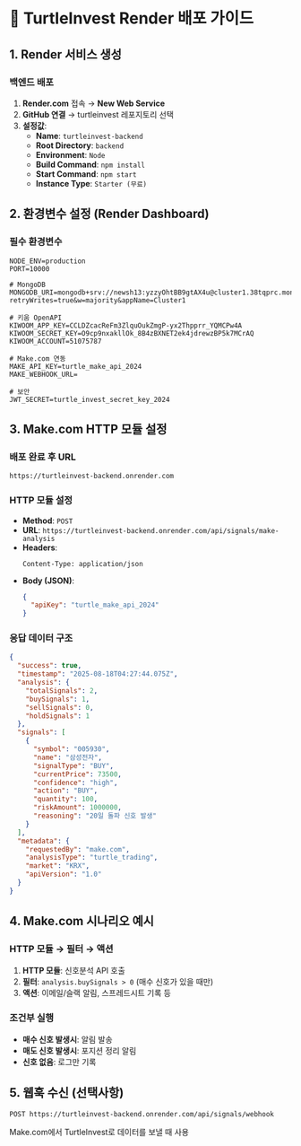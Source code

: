 # 🚀 TurtleInvest Render 배포 가이드

## 1. Render 서비스 생성

### 백엔드 배포
1. **Render.com** 접속 → **New Web Service**
2. **GitHub 연결** → turtleinvest 레포지토리 선택
3. **설정값**:
   - **Name**: `turtleinvest-backend`
   - **Root Directory**: `backend`
   - **Environment**: `Node`
   - **Build Command**: `npm install`
   - **Start Command**: `npm start`
   - **Instance Type**: `Starter (무료)`

## 2. 환경변수 설정 (Render Dashboard)

### 필수 환경변수
```
NODE_ENV=production
PORT=10000

# MongoDB
MONGODB_URI=mongodb+srv://newsh13:yzzyOhtBB9gtAX4u@cluster1.38tqprc.mongodb.net/turtleinvest?retryWrites=true&w=majority&appName=Cluster1

# 키움 OpenAPI
KIWOOM_APP_KEY=CCLDZcacReFm3ZlquOukZmgP-yx2Thpprr_YQMCPw4A
KIWOOM_SECRET_KEY=O9cp9nxakllOk_8B4zBXNET2ek4jdrewzBP5k7MCrAQ
KIWOOM_ACCOUNT=51075787

# Make.com 연동
MAKE_API_KEY=turtle_make_api_2024
MAKE_WEBHOOK_URL=

# 보안
JWT_SECRET=turtle_invest_secret_key_2024
```

## 3. Make.com HTTP 모듈 설정

### 배포 완료 후 URL
```
https://turtleinvest-backend.onrender.com
```

### HTTP 모듈 설정
- **Method**: `POST`
- **URL**: `https://turtleinvest-backend.onrender.com/api/signals/make-analysis`
- **Headers**:
  ```
  Content-Type: application/json
  ```
- **Body (JSON)**:
  ```json
  {
    "apiKey": "turtle_make_api_2024"
  }
  ```

### 응답 데이터 구조
```json
{
  "success": true,
  "timestamp": "2025-08-18T04:27:44.075Z",
  "analysis": {
    "totalSignals": 2,
    "buySignals": 1,
    "sellSignals": 0,
    "holdSignals": 1
  },
  "signals": [
    {
      "symbol": "005930",
      "name": "삼성전자",
      "signalType": "BUY",
      "currentPrice": 73500,
      "confidence": "high",
      "action": "BUY",
      "quantity": 100,
      "riskAmount": 1000000,
      "reasoning": "20일 돌파 신호 발생"
    }
  ],
  "metadata": {
    "requestedBy": "make.com",
    "analysisType": "turtle_trading",
    "market": "KRX",
    "apiVersion": "1.0"
  }
}
```

## 4. Make.com 시나리오 예시

### HTTP 모듈 → 필터 → 액션
1. **HTTP 모듈**: 신호분석 API 호출
2. **필터**: `analysis.buySignals > 0` (매수 신호가 있을 때만)
3. **액션**: 이메일/슬랙 알림, 스프레드시트 기록 등

### 조건부 실행
- **매수 신호 발생시**: 알림 발송
- **매도 신호 발생시**: 포지션 정리 알림
- **신호 없음**: 로그만 기록

## 5. 웹훅 수신 (선택사항)
```
POST https://turtleinvest-backend.onrender.com/api/signals/webhook
```

Make.com에서 TurtleInvest로 데이터를 보낼 때 사용